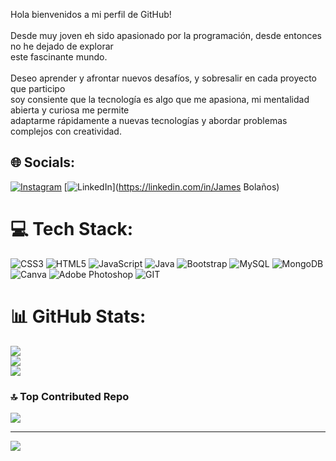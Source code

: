
Hola bienvenidos a mi perfil de GitHub!<br><br>Desde muy joven eh sido apasionado por la programación, desde entonces no he dejado de explorar<br>este fascinante mundo.<br><br>Deseo aprender y afrontar nuevos desafíos, y sobresalir en cada proyecto que participo<br>soy consiente que la tecnología es algo que me apasiona, mi mentalidad abierta y curiosa me permite<br>adaptarme rápidamente a nuevas tecnologías y abordar problemas complejos con creatividad. 


## 🌐 Socials:
[![Instagram](https://img.shields.io/badge/Instagram-%23E4405F.svg?logo=Instagram&logoColor=white)](https://instagram.com/james_.2067) [![LinkedIn](https://img.shields.io/badge/LinkedIn-%230077B5.svg?logo=linkedin&logoColor=white)](https://linkedin.com/in/James Bolaños) 

# 💻 Tech Stack:
![CSS3](https://img.shields.io/badge/css3-%231572B6.svg?style=for-the-badge&logo=css3&logoColor=white) ![HTML5](https://img.shields.io/badge/html5-%23E34F26.svg?style=for-the-badge&logo=html5&logoColor=white) ![JavaScript](https://img.shields.io/badge/javascript-%23323330.svg?style=for-the-badge&logo=javascript&logoColor=%23F7DF1E) ![Java](https://img.shields.io/badge/java-%23ED8B00.svg?style=for-the-badge&logo=java&logoColor=white) ![Bootstrap](https://img.shields.io/badge/bootstrap-%23563D7C.svg?style=for-the-badge&logo=bootstrap&logoColor=white) ![MySQL](https://img.shields.io/badge/mysql-%2300f.svg?style=for-the-badge&logo=mysql&logoColor=white) ![MongoDB](https://img.shields.io/badge/MongoDB-%234ea94b.svg?style=for-the-badge&logo=mongodb&logoColor=white) ![Canva](https://img.shields.io/badge/Canva-%2300C4CC.svg?style=for-the-badge&logo=Canva&logoColor=white) ![Adobe Photoshop](https://img.shields.io/badge/adobephotoshop-%2331A8FF.svg?style=for-the-badge&logo=adobephotoshop&logoColor=white) ![GIT](https://img.shields.io/badge/Git-fc6d26?style=for-the-badge&logo=git&logoColor=white)
# 📊 GitHub Stats:
![](https://github-readme-stats.vercel.app/api?username=James2414&theme=prussian&hide_border=false&include_all_commits=false&count_private=false)<br/>
![](https://github-readme-streak-stats.herokuapp.com/?user=James2414&theme=prussian&hide_border=false)<br/>
![](https://github-readme-stats.vercel.app/api/top-langs/?username=James2414&theme=prussian&hide_border=false&include_all_commits=false&count_private=false&layout=compact)

### 🔝 Top Contributed Repo
![](https://github-contributor-stats.vercel.app/api?username=James2414&limit=5&theme=dark&combine_all_yearly_contributions=true)

---
[![](https://visitcount.itsvg.in/api?id=James2414&icon=0&color=0)](https://visitcount.itsvg.in)

<!-- Proudly created with GPRM ( https://gprm.itsvg.in ) -->
